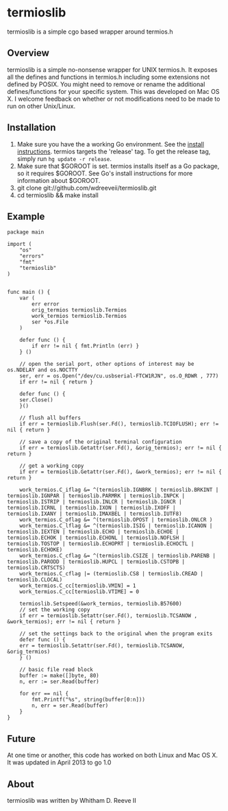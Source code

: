 # termioslib

termioslib is a simple cgo based wrapper around termios.h

## Overview

termioslib is a simple no-nonsense wrapper for UNIX termios.h. It exposes all the defines and functions in termios.h including some extensions not defined by POSIX. You might need to remove or rename the additional defines/functions for your specific system. This was developed on Mac OS X. I welcome feedback on whether or not modifications need to be made to run on other Unix/Linux.

## Installation

1. Make sure you have the a working Go environment. See the [install instructions](http://golang.org/doc/install.html). termios targets the 'release' tag. To get the release tag, simply run `hg update -r release`.
2. Make sure that $GOROOT is set. termios installs itself as a Go package, so it requires $GOROOT. See Go's install instructions for more information about $GOROOT. 
2. git clone git://github.com/wdreeveii/termioslib.git
3. cd termioslib && make install

## Example

	package main
	
	import (
	    "os"
	    "errors"
	    "fmt"
	    "termioslib"
	)
	
	
	func main () {
	    var (
			err error
			orig_termios termioslib.Termios
			work_termios termioslib.Termios
			ser *os.File
	    )

	    defer func () {
	        if err != nil { fmt.Println (err) }
	    } ()
	    
	    // open the serial port, other options of interest may be os.NDELAY and os.NOCTTY
	    ser, err = os.Open("/dev/cu.usbserial-FTCW1RJN", os.O_RDWR , 777)
	    if err != nil { return }
		
	    defer func () {
		ser.Close()
	    }()
		
	    // flush all buffers
	    if err = termioslib.Flush(ser.Fd(), termioslib.TCIOFLUSH); err != nil { return }
		
	    // save a copy of the original terminal configuration
	    if err = termioslib.Getattr(ser.Fd(), &orig_termios); err != nil { return }
	    
	    // get a working copy
	    if err = termioslib.Getattr(ser.Fd(), &work_termios); err != nil { return }
	    
	    work_termios.C_iflag &= ^(termioslib.IGNBRK | termioslib.BRKINT | termioslib.IGNPAR | termioslib.PARMRK | termioslib.INPCK | termioslib.ISTRIP | termioslib.INLCR | termioslib.IGNCR | termioslib.ICRNL | termioslib.IXON | termioslib.IXOFF | termioslib.IXANY | termioslib.IMAXBEL | termioslib.IUTF8)
	    work_termios.C_oflag &= ^(termioslib.OPOST | termioslib.ONLCR )
	    work_termios.C_lflag &= ^(termioslib.ISIG | termioslib.ICANON | termioslib.IEXTEN | termioslib.ECHO | termioslib.ECHOE | termioslib.ECHOK | termioslib.ECHONL | termioslib.NOFLSH | termioslib.TOSTOP | termioslib.ECHOPRT | termioslib.ECHOCTL | termioslib.ECHOKE)
	    work_termios.C_cflag &= ^(termioslib.CSIZE | termioslib.PARENB | termioslib.PARODD | termioslib.HUPCL | termioslib.CSTOPB | termioslib.CRTSCTS)
	    work_termios.C_cflag |= (termioslib.CS8 | termioslib.CREAD | termioslib.CLOCAL)
	    work_termios.C_cc[termioslib.VMIN] = 1
	    work_termios.C_cc[termioslib.VTIME] = 0
	    
	    termioslib.Setspeed(&work_termios, termioslib.B57600)
	    // set the working copy
	    if err = termioslib.Setattr(ser.Fd(), termioslib.TCSANOW , &work_termios); err != nil { return }
	    
	    // set the settings back to the original when the program exits
	    defer func () {
		err = termioslib.Setattr(ser.Fd(), termioslib.TCSANOW, &orig_termios)
	    } ()
	    
	    // basic file read block
	    buffer := make([]byte, 80) 
	    n, err := ser.Read(buffer)
	
	    for err == nil {
		    fmt.Printf("%s", string(buffer[0:n]))
		    n, err = ser.Read(buffer)
	    }
	}

## Future

At one time or another, this code has worked on both Linux and Mac OS X. It was updated in April 2013 to go 1.0

## About 

termioslib was written by Whitham D. Reeve II
